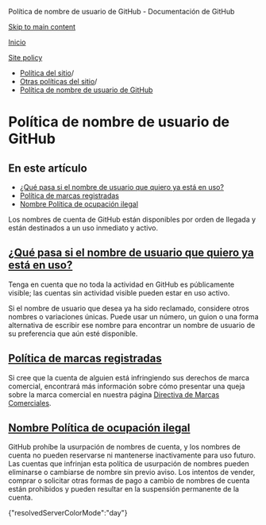 Política de nombre de usuario de GitHub - Documentación de GitHub

[Skip to main content](#main-content)

[Inicio](/es)

[Site policy](/es/site-policy)

* [Política del sitio](/es/site-policy)/
* [Otras políticas del sitio](/es/site-policy/other-site-policies)/
* [Política de nombre de usuario de GitHub](/es/site-policy/other-site-policies/github-username-policy)

Política de nombre de usuario de GitHub
==========

En este artículo
----------

* [¿Qué pasa si el nombre de usuario que quiero ya está en uso?](#what-if-the-username-i-want-is-already-taken)
* [Política de marcas registradas](#trademark-policy)
* [Nombre Política de ocupación ilegal](#name-squatting-policy)

Los nombres de cuenta de GitHub están disponibles por orden de llegada y están destinados a un uso inmediato y activo.

[¿Qué pasa si el nombre de usuario que quiero ya está en uso?](#what-if-the-username-i-want-is-already-taken)
----------

Tenga en cuenta que no toda la actividad en GitHub es públicamente visible; las cuentas sin actividad visible pueden estar en uso activo.

Si el nombre de usuario que desea ya ha sido reclamado, considere otros nombres o variaciones únicas. Puede usar un número, un guion o una forma alternativa de escribir ese nombre para encontrar un nombre de usuario de su preferencia que aún esté disponible.

[Política de marcas registradas](#trademark-policy)
----------

Si cree que la cuenta de alguien está infringiendo sus derechos de marca comercial, encontrará más información sobre cómo presentar una queja sobre la marca comercial en nuestra página [Directiva de Marcas Comerciales](/es/site-policy/content-removal-policies/github-trademark-policy).

[Nombre Política de ocupación ilegal](#name-squatting-policy)
----------

GitHub prohíbe la usurpación de nombres de cuenta, y los nombres de cuenta no pueden reservarse ni mantenerse inactivamente para uso futuro. Las cuentas que infrinjan esta política de usurpación de nombres pueden eliminarse o cambiarse de nombre sin previo aviso. Los intentos de vender, comprar o solicitar otras formas de pago a cambio de nombres de cuenta están prohibidos y pueden resultar en la suspensión permanente de la cuenta.

{"resolvedServerColorMode":"day"}
